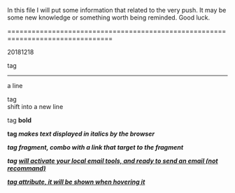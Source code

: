 In this file I will put some information that related to the very push. It may
be some new knowledge or something worth being reminded. Good luck.

================================================================================

20181218

tag <hr /> a line

tag <br /> shift into a new line

tag <strong> bold

tag <em> makes text displayed in italics by the browser

tag <a name="#fragment"></a> fragment, combo with a link that target to the fragment

tag <a href="mailto:luoruichun1990@gmail.com"> will activate your local email
tools, and ready to send an email (not recommand)

tag <a href="www.baidu.com" title="China top search engine"> attribute, it will
be shown when hovering it

